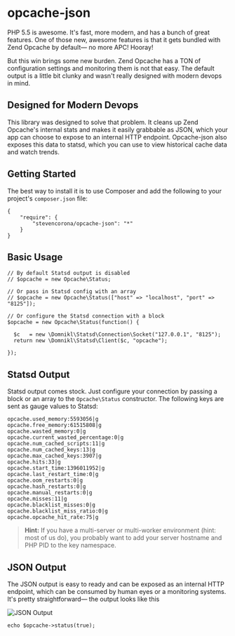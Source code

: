 # opcache-json

PHP 5.5 is awesome. It's fast, more modern, and has a bunch of great features. One of those new, awesome features is that it gets bundled with Zend Opcache by default— no more APC! Hooray!

But this win brings some new burden. Zend Opcache has a TON of configuration settings and monitoring them is not that easy. The default output is a little bit clunky and wasn't really designed with modern devops in mind.

## Designed for Modern Devops
This library was designed to solve that problem. It cleans up Zend Opcache's internal stats and makes it easily grabbable as JSON, which your app can choose to expose to an internal HTTP endpoint. Opcache-json also exposes this data to statsd, which you can use to view historical cache data and watch trends.

## Getting Started
The best way to install it is to use Composer and add the following to your project's `composer.json` file:

    {
        "require": {
            "stevencorona/opcache-json": "*"
        }
    }
    
## Basic Usage

    // By default Statsd output is disabled
    // $opcache = new Opcache\Status;
    
    // Or pass in Statsd config with an array
    // $opcache = new Opcache\Status(["host" => "localhost", "port" => "8125"]);
    
    // Or configure the Statsd connection with a block
    $opcache = new Opcache\Status(function() {
    
      $c   = new \Domnikl\Statsd\Connection\Socket("127.0.0.1", "8125");
      return new \Domnikl\Statsd\Client($c, "opcache");
    
    });


## Statsd Output

Statsd output comes stock. Just configure your connection by passing a block or an array to the `Opcache\Status` constructor. The following keys are sent as gauge values to Statsd:

    opcache.used_memory:5593056|g
    opcache.free_memory:61515808|g
    opcache.wasted_memory:0|g
    opcache.current_wasted_percentage:0|g
    opcache.num_cached_scripts:11|g
    opcache.num_cached_keys:13|g
    opcache.max_cached_keys:3907|g
    opcache.hits:33|g
    opcache.start_time:1396011952|g
    opcache.last_restart_time:0|g
    opcache.oom_restarts:0|g
    opcache.hash_restarts:0|g
    opcache.manual_restarts:0|g
    opcache.misses:11|g
    opcache.blacklist_misses:0|g
    opcache.blacklist_miss_ratio:0|g
    opcache.opcache_hit_rate:75|g

> **Hint:** If you have a multi-server or multi-worker environment (hint: most of us do), you probably want to add your server hostname and PHP PID to the key namespace.


## JSON Output
The JSON output is easy to ready and can be exposed as an internal HTTP endpoint, which can be consumed by human eyes or a monitoring systems. It's pretty straightforward— the output looks like this</p>

![JSON Output](http://stevencorona.github.io/opcache-json/images/screenshot.png)



    echo $opcache->status(true);
